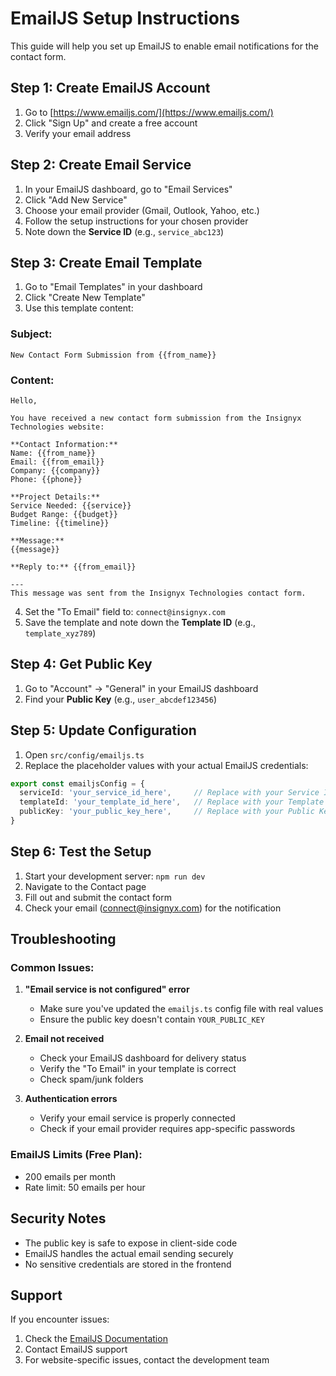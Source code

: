 # EmailJS Setup Instructions

This guide will help you set up EmailJS to enable email notifications for the contact form.

## Step 1: Create EmailJS Account

1. Go to [https://www.emailjs.com/](https://www.emailjs.com/)
2. Click "Sign Up" and create a free account
3. Verify your email address

## Step 2: Create Email Service

1. In your EmailJS dashboard, go to "Email Services"
2. Click "Add New Service"
3. Choose your email provider (Gmail, Outlook, Yahoo, etc.)
4. Follow the setup instructions for your chosen provider
5. Note down the **Service ID** (e.g., `service_abc123`)

## Step 3: Create Email Template

1. Go to "Email Templates" in your dashboard
2. Click "Create New Template"
3. Use this template content:

### Subject:
```
New Contact Form Submission from {{from_name}}
```

### Content:
```
Hello,

You have received a new contact form submission from the Insignyx Technologies website:

**Contact Information:**
Name: {{from_name}}
Email: {{from_email}}
Company: {{company}}
Phone: {{phone}}

**Project Details:**
Service Needed: {{service}}
Budget Range: {{budget}}
Timeline: {{timeline}}

**Message:**
{{message}}

**Reply to:** {{from_email}}

---
This message was sent from the Insignyx Technologies contact form.
```

4. Set the "To Email" field to: `connect@insignyx.com`
5. Save the template and note down the **Template ID** (e.g., `template_xyz789`)

## Step 4: Get Public Key

1. Go to "Account" → "General" in your EmailJS dashboard
2. Find your **Public Key** (e.g., `user_abcdef123456`)

## Step 5: Update Configuration

1. Open `src/config/emailjs.ts`
2. Replace the placeholder values with your actual EmailJS credentials:

```typescript
export const emailjsConfig = {
  serviceId: 'your_service_id_here',     // Replace with your Service ID
  templateId: 'your_template_id_here',   // Replace with your Template ID
  publicKey: 'your_public_key_here',     // Replace with your Public Key
}
```

## Step 6: Test the Setup

1. Start your development server: `npm run dev`
2. Navigate to the Contact page
3. Fill out and submit the contact form
4. Check your email (connect@insignyx.com) for the notification

## Troubleshooting

### Common Issues:

1. **"Email service is not configured" error**
   - Make sure you've updated the `emailjs.ts` config file with real values
   - Ensure the public key doesn't contain `YOUR_PUBLIC_KEY`

2. **Email not received**
   - Check your EmailJS dashboard for delivery status
   - Verify the "To Email" in your template is correct
   - Check spam/junk folders

3. **Authentication errors**
   - Verify your email service is properly connected
   - Check if your email provider requires app-specific passwords

### EmailJS Limits (Free Plan):
- 200 emails per month
- Rate limit: 50 emails per hour

## Security Notes

- The public key is safe to expose in client-side code
- EmailJS handles the actual email sending securely
- No sensitive credentials are stored in the frontend

## Support

If you encounter issues:
1. Check the [EmailJS Documentation](https://www.emailjs.com/docs/)
2. Contact EmailJS support
3. For website-specific issues, contact the development team